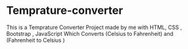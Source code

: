 # Temprature-converter
This is a Temprature Converter Project made by me with HTML, CSS , Bootstrap , JavaScript Which Converts (Celsius to Fahrenheit) and (Fahrenheit to Celsius )
